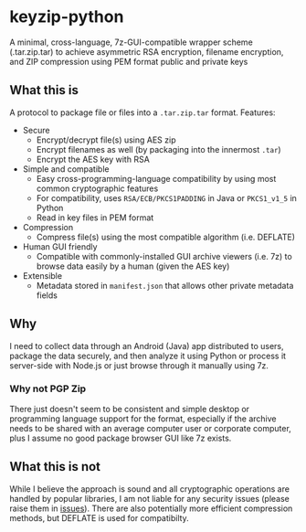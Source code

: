 # keyzip-python
A minimal, cross-language, 7z-GUI-compatible wrapper scheme (.tar.zip.tar) to achieve asymmetric RSA encryption, filename encryption, and ZIP compression using PEM format public and private keys

## What this is
A protocol to package file or files into a `.tar.zip.tar` format. Features:
- Secure
  - Encrypt/decrypt file(s) using AES zip
  - Encrypt filenames as well (by packaging into the innermost `.tar`)
  - Encrypt the AES key with RSA
- Simple and compatible
  - Easy cross-programming-language compatibility by using most common cryptographic features
  - For compatibility, uses `RSA/ECB/PKCS1PADDING` in Java or `PKCS1_v1_5` in Python
  - Read in key files in PEM format
- Compression
  - Compress file(s) using the most compatible algorithm (i.e. DEFLATE)
- Human GUI friendly
  - Compatible with commonly-installed GUI archive viewers (i.e. 7z) to browse data easily by a human (given the AES key)
- Extensible
  - Metadata stored in `manifest.json` that allows other private metadata fields

## Why
I need to collect data through an Android (Java) app distributed to users, package the data securely, and then analyze it using Python or process it server-side with Node.js or just browse through it manually using 7z.

### Why not PGP Zip
There just doesn't seem to be consistent and simple desktop or programming language support for the format, especially if the archive needs to be shared with an average computer user or corporate computer, plus I assume no good package browser GUI like 7z exists.

## What this is not
While I believe the approach is sound and all cryptographic operations are handled by popular libraries, I am not liable for any security issues (please raise them in [issues](/../../issues)). There are also potentially more efficient compression methods, but DEFLATE is used for compatibilty.
